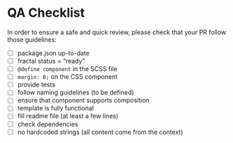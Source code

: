 # QA Checklist

In order to ensure a safe and quick review, please check that your PR follow those guidelines:

- [ ] package.json up-to-date
- [ ] fractal status = “ready”
- [ ] `@define component` in the SCSS file
- [ ] `margin: 0;` on the CSS component
- [ ] provide tests
- [ ] follow naming guidelines (to be defined)
- [ ] ensure that component supports composition
- [ ] template is fully functional
- [ ] fill readme file (at least a few lines)
- [ ] check dependencies
- [ ] no hardcoded strings (all content come from the context)
